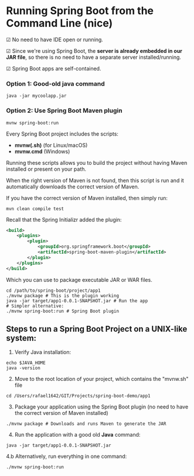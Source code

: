 # Running Spring Boot from the Command Line (nice)

&#x2611; No need to have IDE open or running.

&#x2611; Since we're using Spring Boot, the **server is already embedded in our
JAR file**, so there is no need to have a separate server installed/running.

&#x2611; Spring Boot apps are self-contained.

### Option 1: Good-old java command

```java -jar mycoolapp.jar```

### Option 2: Use Spring Boot Maven plugin

```mvnw spring-boot:run```

Every Spring Boot project includes the scripts:

- **mvnw(.sh)** (for Linux/macOS)
- **mvnw.cmd** (Windows)

Running these scripts allows you to build the project without having Maven
installed or present on your path.

When the right version of Maven is not found, then this script is run and it automatically
downloads the correct version of Maven.

If you have the correct version of Maven installed, then simply run:
```
mvn clean compile test
```

Recall that the Spring Initializr added the plugin:
```xml
<build>
    <plugins>
        <plugin>
            <groupId>org.springframework.boot</groupId>
            <artifactId>spring-boot-maven-plugin</artifactId>
        </plugin>
    </plugins>
</build>
```
Which you can use to package executable JAR or WAR files.

```
cd /path/to/spring-boot/project/app1
./mvnw package # This is the plugin working
java -jar target/app1-0.0.1-SNAPSHOT.jar # Run the app
# Simpler alternative:
./mvnw spring-boot:run # Spring Boot plugin
```

## Steps to run a Spring Boot Project on a UNIX-like system:

1. Verify Java installation:

```
echo $JAVA_HOME
java -version
```

2. Move to the root location of your project, which contains the "mvnw.sh" file

```
cd /Users/rafael1642/GIT/Projects/spring-boot-demo/app1
```

3. Package your application using the Spring Boot plugin (no need to have
the correct version of Maven installed)

```
./mvnw package # Downloads and runs Maven to generate the JAR
```

4. Run the application with a good old **Java** command:

```
java -jar target/app1-0.0.1-SNAPSHOT.jar 
```

4.b Alternatively, run everything in one command:

```
./mvnw spring-boot:run
```